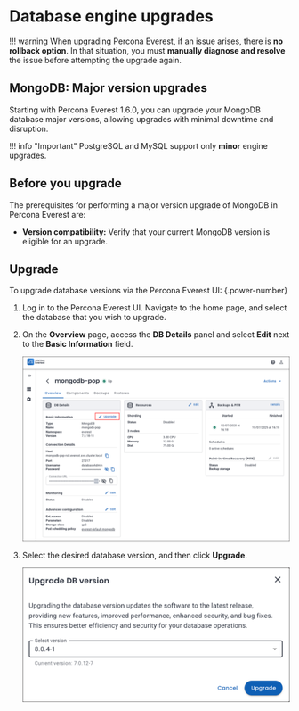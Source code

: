 # Database engine upgrades

!!! warning
    When upgrading Percona Everest, if an issue arises, there is **no rollback option**. In that situation, you must **manually diagnose and resolve** the issue before attempting the upgrade again.


## MongoDB: Major version upgrades

Starting with Percona Everest 1.6.0, you can upgrade your MongoDB database major versions, allowing upgrades with minimal downtime and disruption.

!!! info "Important"
    PostgreSQL and MySQL support only **minor** engine upgrades.

## Before you upgrade

The prerequisites for performing a major version upgrade of MongoDB in Percona Everest are:

- **Version compatibility:** Verify that your current MongoDB version is eligible for an upgrade.

## Upgrade

To upgrade database versions via the Percona Everest UI:
{.power-number}

1. Log in to the Percona Everest UI. Navigate to the home page, and select the database that you wish to upgrade. 

2. On the **Overview** page, access the **DB Details** panel and select **Edit** next to the **Basic Information** field.

 

    ![!image](../images/database_upgrade.png)


3. Select the desired database version, and then click **Upgrade**.

    ![!image](../images/upgrade_database_versions.png)









